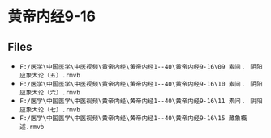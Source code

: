 # 黄帝内经9-16

## Files

- `F:/医学\中国医学\中医视频\黄帝内经\黄帝内经1--40\黄帝内经9-16\09 素问﹒ 阴阳应象大论（五）.rmvb`
- `F:/医学\中国医学\中医视频\黄帝内经\黄帝内经1--40\黄帝内经9-16\10 素问﹒ 阴阳应象大论（六）.rmvb`
- `F:/医学\中国医学\中医视频\黄帝内经\黄帝内经1--40\黄帝内经9-16\11 素问﹒ 阴阳应象大论（七）.rmvb`
- `F:/医学\中国医学\中医视频\黄帝内经\黄帝内经1--40\黄帝内经9-16\15 藏象概述.rmvb`
